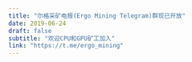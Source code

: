 ```yaml
---
title: "尔格采矿电报(Ergo Mining Telegram)群现已开放"
date: 2019-06-24
draft: false
subtitle: "欢迎CPU和GPU矿工加入"
link: "https://t.me/ergo_mining"
---
```

